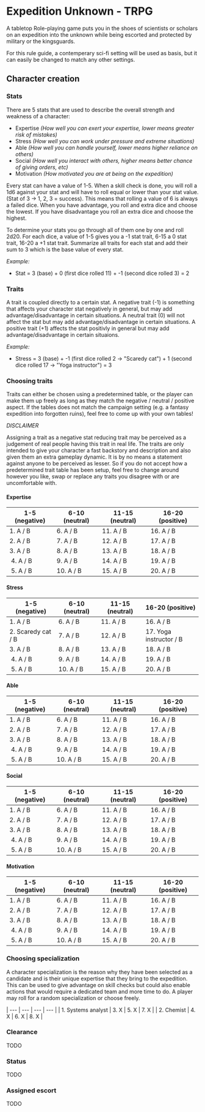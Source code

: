 # Expedition Unknown - TRPG 
A tabletop Role-playing game puts you in the shoes of scientists or scholars on an expedition into the unknown while being escorted and protected by military or the kingsguards.

For this rule guide, a contemperary sci-fi setting will be used as basis, but it can easily be changed to match any other settings.

## Character creation

### Stats
There are 5 stats that are used to describe the overall strength and weakness of a character:

- Expertise _(How well you can exert your expertise, lower means greater risk of mistakes)_
- Stress _(How well you can work under pressure and extreme situations)_
- Able _(How well you can handle yourself, lower means higher reliance on others)_
- Social _(How well you interact with others, higher means better chance of giving orders, etc)_
- Motivation _(How motivated you are at being on the expedition)_

Every stat can have a value of 1-5. When a skill check is done, you will roll a 1d6 against your stat and will have to roll equal or lower than your stat value. (Stat of 3 -> 1, 2, 3 = success). This means that rolling a value of 6 is always a failed dice. When you have advantage, you roll and extra dice and choose the lowest. If you have disadvantage you roll an extra dice and choose the highest.

To determine your stats you go through all of them one by one and roll 2d20. For each dice, a value of 1-5 gives you a -1 stat trait, 6-15 a 0 stat trait, 16-20 a +1 stat trait. Summarize all traits for each stat and add their sum to 3 which is the base value of every stat.

*Example:*

- Stat = 3 (base) + 0 (first dice rolled 11) + -1 (second dice rolled 3) = 2

### Traits
A trait is coupled directly to a certain stat. A negative trait (-1) is something that affects your character stat negatively in general, but may add advantage/disadvantage in certain situations. A neutral trait (0) will not affect the stat but may add advantage/disadvantage in certain situations. A positive trait (+1) affects the stat positivly in general but may add advantage/disadvantage in certain situaions.

*Example:*

- Stress = 3 (base) + -1 (first dice rolled 2 -> "Scaredy cat") + 1 (second dice rolled 17 -> "Yoga instructor") = 3

### Choosing traits
Traits can either be chosen using a predetermined table, or the player can make them up freely as long as they match the negative / neutral / positive aspect. If the tables does not match the campaign setting (e.g. a fantasy expedition into forgotten ruins), feel free to come up with your own tables!

_DISCLAIMER_

Assigning a trait as a negative stat reducing trait may be perceived as a judgement of real people having this trait in real life. The traits are only intended to give your character a fast backstory and description and also given them an extra gameplay dynamic. It is by no means a statement against anyone to be perceived as lesser. So if you do not accept how a predetermined trait table has been setup, feel free to change around however you like, swap or replace any traits you disagree with or are uncomfortable with.


#### Expertise

| 1-5 (negative) | 6-10 (neutral) | 11-15 (neutral) | 16-20 (positive) |
| --- | --- | --- | --- |
| 1. A / B | 6. A / B | 11. A / B | 16. A / B |
| 2. A / B | 7. A / B | 12. A / B | 17. A / B |
| 3. A / B | 8. A / B | 13. A / B | 18. A / B |
| 4. A / B | 9. A / B | 14. A / B | 19. A / B |
| 5. A / B | 10. A / B | 15. A / B | 20. A / B |


#### Stress

| 1-5 (negative) | 6-10 (neutral) | 11-15 (neutral) | 16-20 (positive) |
| --- | --- | --- | --- |
| 1. A / B | 6. A / B | 11. A / B | 16. A / B |
| 2. Scaredy cat / B | 7. A / B | 12. A / B | 17. Yoga instructor / B |
| 3. A / B | 8. A / B | 13. A / B | 18. A / B |
| 4. A / B | 9. A / B | 14. A / B | 19. A / B |
| 5. A / B | 10. A / B | 15. A / B | 20. A / B |


#### Able

| 1-5 (negative) | 6-10 (neutral) | 11-15 (neutral) | 16-20 (positive) |
| --- | --- | --- | --- |
| 1. A / B | 6. A / B | 11. A / B | 16. A / B |
| 2. A / B | 7. A / B | 12. A / B | 17. A / B |
| 3. A / B | 8. A / B | 13. A / B | 18. A / B |
| 4. A / B | 9. A / B | 14. A / B | 19. A / B |
| 5. A / B | 10. A / B | 15. A / B | 20. A / B |


#### Social

| 1-5 (negative) | 6-10 (neutral) | 11-15 (neutral) | 16-20 (positive) |
| --- | --- | --- | --- |
| 1. A / B | 6. A / B | 11. A / B | 16. A / B |
| 2. A / B | 7. A / B | 12. A / B | 17. A / B |
| 3. A / B | 8. A / B | 13. A / B | 18. A / B |
| 4. A / B | 9. A / B | 14. A / B | 19. A / B |
| 5. A / B | 10. A / B | 15. A / B | 20. A / B |

#### Motivation

| 1-5 (negative) | 6-10 (neutral) | 11-15 (neutral) | 16-20 (positive) |
| --- | --- | --- | --- |
| 1. A / B | 6. A / B | 11. A / B | 16. A / B |
| 2. A / B | 7. A / B | 12. A / B | 17. A / B |
| 3. A / B | 8. A / B | 13. A / B | 18. A / B |
| 4. A / B | 9. A / B | 14. A / B | 19. A / B |
| 5. A / B | 10. A / B | 15. A / B | 20. A / B |


### Choosing specialization
A character specialization is the reason why they have been selected as a candidate and is their unique expertise that they bring to the expedition. This can be used to give advantage on skill checks but could also enable actions that would require a dedicated team and more time to do. A player may roll for a random specialization or choose freely. 

| --- | --- | --- | --- |
| 1. Systems analyst | 3. X | 5. X | 7. X |
| 2. Chemist | 4. X | 6. X | 8. X |

### Clearance
TODO

### Status
TODO

### Assigned escort
TODO